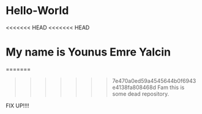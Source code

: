 # Hello-World
<<<<<<< HEAD
<<<<<<< HEAD


My name is Younus Emre Yalcin 
=======
=======
>>>>>>> 7e470a0ed59a4545644b0f6943e4138fa808468d
Fam this is some dead repository. 

FIX UP!!!!